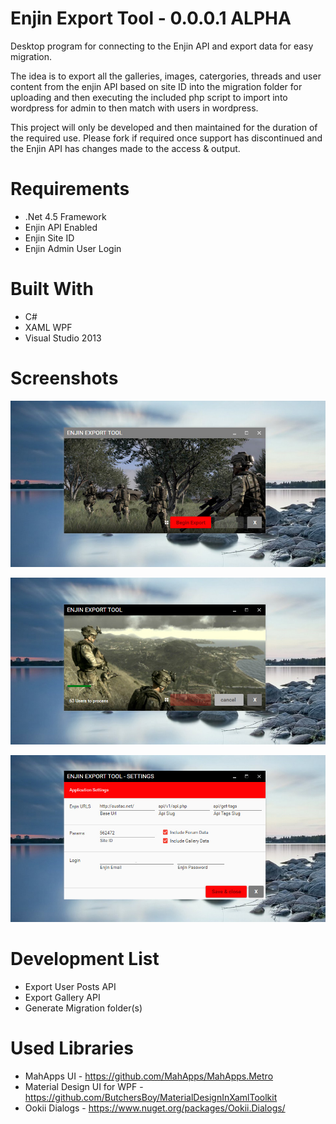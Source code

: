 # Enjin Export Tool - 0.0.0.1 ALPHA
Desktop program for connecting to the Enjin API and export data for easy migration.

The idea is to export all the galleries, images, catergories, threads and user content from the enjin API based on site ID into the migration folder for uploading and then executing the included php script to import into wordpress for admin to then match with users in wordpress.

This project will only be developed and then maintained for the duration of the required use. 
Please fork if required once support has discontinued and the Enjin API has changes made to the access & output.

# Requirements

- .Net 4.5 Framework
- Enjin API Enabled
- Enjin Site ID
- Enjin Admin User Login

# Built With

- C#
- XAML WPF
- Visual Studio 2013


# Screenshots

![alt tag](https://raw.githubusercontent.com/AusTac/EnjinExportTool/master/screenshots/screen_image-1.jpg)

![alt tag](https://raw.githubusercontent.com/AusTac/EnjinExportTool/master/screenshots/screen_image-2.jpg)

![alt tag](https://raw.githubusercontent.com/AusTac/EnjinExportTool/master/screenshots/screen_image-3.jpg)
 

# Development List

- Export User Posts API
- Export Gallery API
- Generate Migration folder(s)

# Used Libraries

- MahApps UI - https://github.com/MahApps/MahApps.Metro
- Material Design UI for WPF - https://github.com/ButchersBoy/MaterialDesignInXamlToolkit
- Ookii Dialogs - https://www.nuget.org/packages/Ookii.Dialogs/
